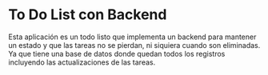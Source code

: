 # To Do List con Backend 

Esta aplicación es un todo listo que implementa un backend para mantener un estado y que las tareas no se pierdan, ni siquiera cuando son eliminadas. Ya que tiene una base de datos donde quedan todos los registros incluyendo las actualizaciones de las tareas. 